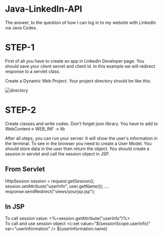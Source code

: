 # Java-LinkedIn-API
The answer, to the question of how I can log in to my website with LinkedIn via Java Codes.

# STEP-1
First of all you have to create an app in Linkedin Developer page. You should save your client secret and client id. In this example we will redirect response to a servlet class.

Create a Dynamic Web Project.
Your project directory should be like this.

![directory](https://user-images.githubusercontent.com/25286372/62293682-cc18eb00-b471-11e9-9e87-389026cf5896.PNG)

# STEP-2 
Create classes and write codes. Don't forget json library. You have to add to WebContent-> WEB_INF -> lib 

After all steps, you can run your server. It will show the user's information in the terminal. To see in the browser you need to create a User Model. You should store data in the user then return the object. You should create a session in servlet and call the session object in JSP.

From Servlet
--------------
HttpSession session = request.getSession();
	session.setAttribute("userInfo", user.getName());
  ....
  response.sendRedirect("views/yourjsp.jsp");
  
 In JSP
 -----------------
To call session value:
  <%=session.getAttribute("userInfo")%>  
To call and use session object 
<c:set value="${sessionScope.userInfo}" var="userInformation" />
${userInformation.name}
